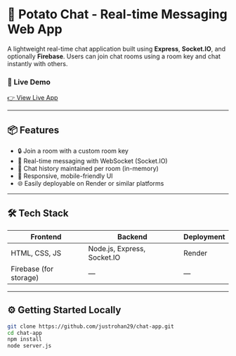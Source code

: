 # 🥔 Potato Chat - Real-time Messaging Web App

A lightweight real-time chat application built using **Express**, **Socket.IO**, and optionally **Firebase**. Users can join chat rooms using a room key and chat instantly with others.

### 🚀 Live Demo
[👉 View Live App](https://chat-app-xif3.onrender.com)  

---

## 📦 Features

- 🔒 Join a room with a custom room key
- 💬 Real-time messaging with WebSocket (Socket.IO)
- 🧠 Chat history maintained per room (in-memory)
- 🎨 Responsive, mobile-friendly UI
- 🌐 Easily deployable on Render or similar platforms

---

## 🛠️ Tech Stack

| Frontend      | Backend      | Deployment   |
| ------------- | ------------ | ------------ |
| HTML, CSS, JS | Node.js, Express, Socket.IO | Render |
| Firebase (for storage) | — | — |

---


## ⚙️ Getting Started Locally

```bash
git clone https://github.com/justrohan29/chat-app.git
cd chat-app
npm install
node server.js


